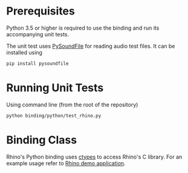 # Prerequisites

Python 3.5 or higher is required to use the binding and run its accompanying unit tests.

The unit test uses [PySoundFile](https://pypi.python.org/pypi/PySoundFile) for reading audio test files. It can be
installed using

```bash
pip install pysoundfile
```

# Running Unit Tests

Using command line (from the root of the repository)

```bash
python binding/python/test_rhino.py
```

# Binding Class

Rhino's Python binding uses [ctypes](https://docs.python.org/3.5/library/ctypes.html) to access Rhino's C
library. For an example usage refer to [Rhino demo application](/demo/python/rhino_demo_mic.py).
